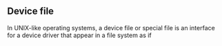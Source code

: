 ## Device file
In UNIX-like operating systems, a device file or special file is an interface for a device driver that appear in a file system as if
